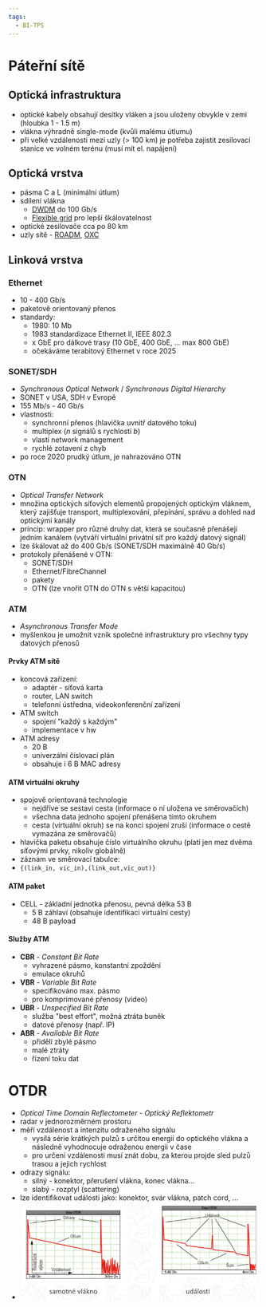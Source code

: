```yaml
---
tags:
  - BI-TPS
---
```


# Páteřní sítě

## Optická infrastruktura
- optické kabely obsahují desítky vláken a jsou uloženy obvykle v zemi (hloubka 1 - 1.5 m)
- vlákna výhradně single-mode (kvůli malému útlumu)
- při velké vzdálenosti mezi uzly (> 100 km) je potřeba zajistit zesilovací stanice ve volném terénu (musí mít el. napájení)

## Optická vrstva
- pásma C a L (minimální útlum)
- sdílení vlákna
	- [DWDM](BI-TPS/2.%20Optické%20sítě,%20modulace,%20vlnový%20multiplex.md#DWDM) do 100 Gb/s
	- [Flexible grid](BI-TPS/2.%20Optické%20sítě,%20modulace,%20vlnový%20multiplex.md#Flexible%20grid) pro lepší škálovatelnost
- optické zesilovače cca po 80 km
- uzly sítě - [ROADM](BI-TPS/2.%20Optické%20sítě,%20modulace,%20vlnový%20multiplex.md#ROADM), [OXC](BI-TPS/2.%20Optické%20sítě,%20modulace,%20vlnový%20multiplex.md#OXC)

## Linková vrstva

### Ethernet
- 10 - 400 Gb/s
- paketově orientovaný přenos
- standardy:
	- 1980: 10 Mb
	- 1983 standardizace Ethernet II, IEEE 802.3
	- x GbE pro dálkové trasy (10 GbE, 400 GbE, ... max 800 GbE)
	- očekáváme terabitový Ethernet v roce 2025

### SONET/SDH
- *Synchronous Optical Network* / *Synchronous Digital Hierarchy*
- SONET v USA, SDH v Evropě
- 155 Mb/s - 40 Gb/s
- vlastnosti:
	- synchronní přenos (hlavička uvnitř datového toku)
	- multiplex (*n* signálů s rychlostí *b*)
	- vlastí network management
	- rychlé zotavení z chyb
- po roce 2020 prudký útlum, je nahrazováno OTN

### OTN
- *Optical Transfer Network*
- množina optických síťových elementů propojených optickým vláknem, který zajišťuje transport, multiplexování, přepínání, správu a dohled nad optickými kanály
- princip: wrapper pro různé druhy dat, která se současně přenášejí jedním kanálem (vytváří virtuální privátní síť pro každý datový signál)
- lze škálovat až do 400 Gb/s (SONET/SDH maximálně 40 Gb/s)
- protokoly přenášené v OTN:
	- SONET/SDH
	- Ethernet/FibreChannel
	- pakety
	- OTN (lze vnořit OTN do OTN s větší kapacitou)

### ATM
- *Asynchronous Transfer Mode*
- myšlenkou je umožnit vznik společné infrastruktury pro všechny typy datových přenosů

#### Prvky ATM sítě
- koncová zařízení:
	- adaptér - síťová karta
	- router, LAN switch
	- telefonní ústředna, videokonferenční zařízení
- ATM switch
	- spojení "každý s každým"
	- implementace v hw
- ATM adresy
	- 20 B
	- univerzální číslovací plán
	- obsahuje i 6 B MAC adresy

#### ATM virtuální okruhy
- spojově orientovaná technologie
	- nejdříve se sestaví cesta (informace o ní uložena ve směrovačích)
	- všechna data jednoho spojení přenášena tímto okruhem
	- cesta (virtuální okruh) se na konci spojení zruší (informace o cestě vymazána ze směrovačů)
- hlavička paketu obsahuje číslo virtuálního okruhu (platí jen mez dvěma síťovými prvky, nikoliv globálně)
- záznam ve směrovací tabulce:
- `{(link_in, vic_in),(link_out,vic_out)}`

#### ATM paket
- CELL - základní jednotka přenosu, pevná délka 53 B
	- 5 B záhlaví (obsahuje identifikaci virtuální cesty)
	- 48 B payload

#### Služby ATM
- **CBR** - *Constant Bit Rate*
	- vyhrazené pásmo, konstantní zpoždění
	- emulace okruhů
- **VBR** - *Variable Bit Rate*
	- specifikováno max. pásmo
	- pro komprimované přenosy (video)
- **UBR** - *Unspecified Bit Rate*
	- služba "best effort", možná ztráta buněk
	- datové přenosy (např. IP)
- **ABR** - *Available Bit Rate*
	- přidělí zbylé pásmo
	- malé ztráty
	- řízení toku dat

# OTDR
- *Optical Time Domain Reflectometer* - *Optický Reflektometr*
- radar v jednorozměrném prostoru
- měří vzdálenost a intenzitu odraženého signálu
	- vysílá série krátkých pulzů s určitou energií do optického vlákna a následně vyhodnocuje odraženou energii v čase
	- pro určení vzdálenosti musí znát dobu, za kterou projde sled pulzů trasou a jejich rychlost
- odrazy signálu:
	- silný - konektor, přerušení vlákna, konec vlákna...
	- slabý - rozptyl (scattering)
- lze identifikovat události jako: konektor, svár vlákna, patch cord, ...
- ![](Attachments/Pasted%20image%2020231212075429.png)